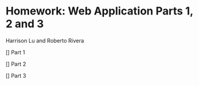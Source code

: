 # Homework: Web Application Parts 1, 2 and 3

Harrison Lu and Roberto Rivera

[] Part 1

[] Part 2

[] Part 3
